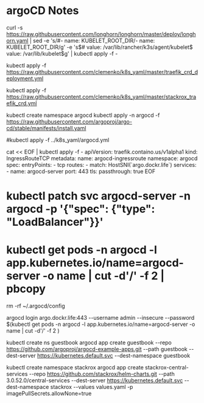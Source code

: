 # argoCD Notes

curl -s https://raw.githubusercontent.com/longhorn/longhorn/master/deploy/longhorn.yaml | sed -e 's/#- name: KUBELET_ROOT_DIR/- name: KUBELET_ROOT_DIR/g' -e 's$#  value: /var/lib/rancher/k3s/agent/kubelet$  value: /var/lib/kubelet$g' | kubectl apply -f -

kubectl apply -f https://raw.githubusercontent.com/clemenko/k8s_yaml/master/traefik_crd_deployment.yml

kubectl apply -f https://raw.githubusercontent.com/clemenko/k8s_yaml/master/stackrox_traefik_crd.yml

kubectl create namespace argocd
kubectl apply -n argocd -f https://raw.githubusercontent.com/argoproj/argo-cd/stable/manifests/install.yaml

#kubectl apply -f ../k8s_yaml/argocd.yml

cat << EOF | kubectl apply -f -
apiVersion: traefik.containo.us/v1alpha1
kind: IngressRouteTCP
metadata:
  name: argocd-ingressroute
  namespace: argocd
spec:
  entryPoints:
    - tcp
  routes:
    - match: HostSNI(\`argo.dockr.life\`)
      services:
        - name: argocd-server
          port: 443
  tls:
    passthrough: true
EOF


# kubectl patch svc argocd-server -n argocd -p '{"spec": {"type": "LoadBalancer"}}'

# kubectl get pods -n argocd -l app.kubernetes.io/name=argocd-server -o name | cut -d'/' -f 2 | pbcopy

rm -rf ~/.argocd/config

argocd login argo.dockr.life:443 --username admin --insecure --password $(kubectl get pods -n argocd -l app.kubernetes.io/name=argocd-server -o name | cut -d'/' -f 2 )

kubectl create ns guestbook
argocd app create guestbook --repo https://github.com/argoproj/argocd-example-apps.git --path guestbook --dest-server https://kubernetes.default.svc --dest-namespace guestbook


kubectl create namespace stackrox
argocd app create stackrox-central-services --repo https://github.com/stackrox/helm-charts.git --path 3.0.52.0/central-services --dest-server https://kubernetes.default.svc --dest-namespace stackrox --values values.yaml -p imagePullSecrets.allowNone=true